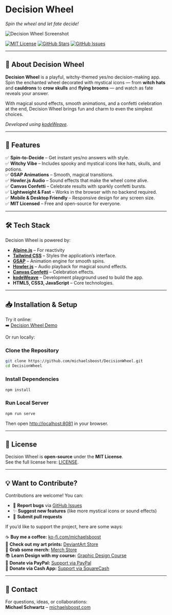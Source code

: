 # **Decision Wheel**  

_Spin the wheel and let fate decide!_  

![Decision Wheel Screenshot](https://raw.githubusercontent.com/michaelsboost/DecisionWheel/main/imgs/screenshot.jpeg)

[![MIT License](https://img.shields.io/github/license/michaelsboost/DecisionWheel)](LICENSE) [![GitHub Stars](https://img.shields.io/github/stars/michaelsboost/DecisionWheel)](https://github.com/michaelsboost/DecisionWheel/stargazers) [![GitHub Issues](https://img.shields.io/github/issues/michaelsboost/DecisionWheel)](https://github.com/michaelsboost/DecisionWheel/issues)  

---

## **🔮 About Decision Wheel**  

**Decision Wheel** is a playful, witchy-themed yes/no decision-making app. Spin the enchanted wheel decorated with mystical icons — from **witch hats** and **cauldrons** to **crow skulls** and **flying brooms** — and watch as fate reveals your answer.  

With magical sound effects, smooth animations, and a confetti celebration at the end, Decision Wheel brings fun and charm to even the simplest choices.  

_Developed using [kodeWeave](https://github.com/michaelsboost/kodeWeave)._  

---

## **🌟 Features**  

✅ **Spin-to-Decide** – Get instant yes/no answers with style.  
✅ **Witchy Vibe** – Includes spooky and mystical icons like hats, skulls, and potions.  
✅ **GSAP Animations** – Smooth, magical transitions.  
✅ **Howler.js Audio** – Sound effects that make the wheel come alive.  
✅ **Canvas Confetti** – Celebrate results with sparkly confetti bursts.  
✅ **Lightweight & Fast** – Works in the browser with no backend required.  
✅ **Mobile & Desktop Friendly** – Responsive design for any screen size.  
✅ **MIT Licensed** – Free and open-source for everyone.  

---

## **🛠️ Tech Stack**  

Decision Wheel is powered by:  

- **[Alpine.js](https://alpinejs.dev/)** – For reactivity
- **[Tailwind CSS](https://tailwindcss.com/)** – Styles the application’s interface.
- **[GSAP](https://greensock.com/gsap/)** – Animation engine for smooth spins.  
- **[Howler.js](https://howlerjs.com/)** – Audio playback for magical sound effects.  
- **[Canvas Confetti](https://www.kirilv.com/canvas-confetti/)** – Celebration effects.  
- **[kodeWeave](https://github.com/michaelsboost/kodeWeave)** – Development playground used to build the app.  
- **HTML5, CSS3, JavaScript** – Core technologies.  

---

## **📥 Installation & Setup**  

Try it online:  
➡️ [Decision Wheel Demo](https://michaelsboost.com/DecisionWheel)  

Or run locally:  

### **Clone the Repository**  
```bash
git clone https://github.com/michaelsboost/DecisionWheel.git
cd DecisionWheel
```

### **Install Dependencies**  
```bash
npm install
```

### **Run Local Server**  
```bash
npm run serve
```

Then open [http://localhost:8081](http://localhost:8081) in your browser.  

---

## **📜 License**  

Decision Wheel is **open-source** under the **MIT License**.  
See the full license here: [LICENSE](LICENSE).  

---

## **💡 Want to Contribute?**  

Contributions are welcome! You can:  
- 🐛 **Report bugs** via [GitHub Issues](https://github.com/michaelsboost/DecisionWheel/issues)  
- ✨ **Suggest new features** (like more mystical icons or sound effects)  
- 🔧 **Submit pull requests**  

If you’d like to support the project, here are some ways:  

☕ **Buy me a coffee:** [ko-fi.com/michaelsboost](http://ko-fi.com/michaelsboost)  
🎨 **Check out my art prints:** [DeviantArt Store](https://deviantart.com/michaelsboost/prints)  
👕 **Grab some merch:** [Merch Store](https://michaelsboost.com/gear)  
📚 **Learn Design with my course:** [Graphic Design Course](https://michaelsboost.com/graphicdesign)  
💙 **Donate via PayPal:** [Support via PayPal](https://michaelsboost.com/donate)  
💸 **Donate via Cash App:** [Support via SquareCash](https://cash.me/$michaelsboost)  

---

## **📧 Contact**  

For questions, ideas, or collaborations:  
**Michael Schwartz** – [michaelsboost.com](https://michaelsboost.com/)  
